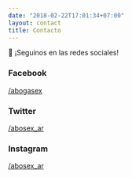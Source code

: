 ```yaml
---
date: "2018-02-22T17:01:34+07:00"
layout: contact
title: Contacto
---
```


:link: ¡Seguinos en las redes sociales!

### Facebook 

[/abogasex]("https://www.facebook.com/abogasex/")

### Twitter

[/abosex_ar]("https://twitter.com/abosex_ar") 

### Instagram  

[/abosex_ar]("https://www.instagram.com/abosex_ar/") 
